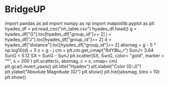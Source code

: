 # BridgeUP
import pandas as pd
import numpy as np
import matplotlib.pyplot as plt
hyades_df = pd.read_csv("oh_table.csv")
hyades_df.head()
g = hyades_df["G"].loc[hyades_df["group_id"]== 2]
j = hyades_df["J"].loc[hyades_df["group_id"]== 2]
d = hyades_df["distance"].loc[hyades_df["group_id"]== 2]
absmag = g - 5 * np.log10(d) + 5
x = g - j
cm = plt.cm.get_cmap("RdYlBu_r")
SunJ= 3.64
SunG = 5.12
SX = SunG - SunJ
plt.scatter(SX, SunG, color= "gold", marker = "*", s = 200 )
plt.scatter(x, absmag, c = x, cmap= cm)
plt.gca().invert_yaxis()
plt.title("Hyades")
plt.xlabel("Color (G-J)")
plt.ylabel("Absolute Magnitude (G)")
plt.show()
plt.hist(absmag, bins = 10)
plt.show()
